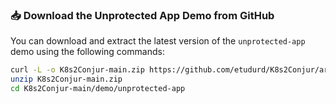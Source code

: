 ### 📥 Download the Unprotected App Demo from GitHub

You can download and extract the latest version of the `unprotected-app` demo using the following commands:

```bash
curl -L -o K8s2Conjur-main.zip https://github.com/etudurd/K8s2Conjur/archive/refs/heads/main.zip
unzip K8s2Conjur-main.zip
cd K8s2Conjur-main/demo/unprotected-app
```
